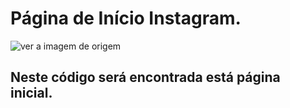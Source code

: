# Página de Início Instagram.

![ver a imagem de origem](C:\Users\peter\OneDrive\Imagens\Capturas%20de%20tela\pagina_inicial_instagram_VSCode.png)

## Neste código será encontrada está página inicial.
